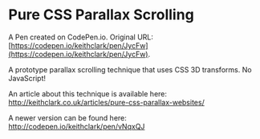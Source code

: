 # Pure CSS Parallax Scrolling

A Pen created on CodePen.io. Original URL: [https://codepen.io/keithclark/pen/JycFw](https://codepen.io/keithclark/pen/JycFw).

A prototype parallax scrolling technique that uses CSS 3D transforms. No JavaScript!

An article about this technique is available here: http://keithclark.co.uk/articles/pure-css-parallax-websites/

A newer version can be found here: http://codepen.io/keithclark/pen/vNqxQJ

